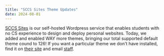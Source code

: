 ```yaml
---
title: "SCCS Sites Theme Updates"
date: 2024-08-01
---
```


[SCCS Sites](https://sites.sccs.swarthmore.edu/) is our self-hosted Wordpress service that enables students with no CS experience to design and deploy personal websites. Today, we added and enabled WAY more themes, bringing our total supported default theme cound to 126! If you want a particular theme we don't have installed, find it on [their site](https://wordpress.org/themes/) and email [staff](mailto:staff@sccs.swarthmore.edu).
